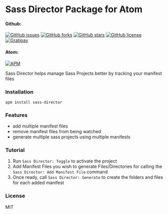# Sass Director Package for Atom

#### Github:

[![GitHub issues](https://img.shields.io/github/issues/Sass-Director/Sass-Director_Atom.svg?style=plastic)](https://github.com/Sass-Director/Sass-Director_Atom/issues) [![GitHub forks](https://img.shields.io/github/forks/Sass-Director/Sass-Director_Atom.svg?style=plastic)](https://github.com/Sass-Director/Sass-Director_Atom/network) [![GitHub stars](https://img.shields.io/github/stars/Sass-Director/Sass-Director_Atom.svg?style=plastic)](https://github.com/Sass-Director/Sass-Director_Atom/stargazers) [![GitHub license](https://img.shields.io/badge/license-MIT-blue.svg?style=plastic)](https://raw.githubusercontent.com/Sass-Director/Sass-Director_Atom/master/LICENSE) [![Gratipay](https://img.shields.io/gratipay/Stephn_R.svg)](https://gratipay.com/~Stephn_R/)

#### Atom:

[![APM](https://img.shields.io/apm/dm/sass-director.svg)](https://atom.io/packages/sass-director)

Sass Director helps manage Sass Projects better by tracking your manifest files

### Installation

```
apm install sass-director
```

### Features

* add multiple manifest files
* remove manifest files from being watched
* generate multiple sass projects using multiple manifests

### Tutorial

1. Run ```Sass Director: Toggle``` to activate the project
2. Add Manifest Files you wish to generate Files/Directories for calling the ```Sass Director: Add Manifest File``` command
3. Once ready, call ```Sass Director: Generate``` to create the folders and files for each added manifest

### License

MIT
